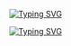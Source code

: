 [![Typing SVG](https://readme-typing-svg.demolab.com/?lines=My+Name+is+Sreerag;I'm+in+a+journey+to+find+My+Best+Version+😄&color=FFFFFF&speed=1500&duration=2000)](https://git.io/typing-svg)

[![Typing SVG](https://readme-typing-svg.demolab.com/?lines=I'm+Currently+Working+On;Cyber+Security+Domain;&duration=1000&pause=1500&color=D51B21)](https://git.io/typing-svg)

<!--
**sreeragpb0/sreeragpb0** is a ✨ _special_ ✨ repository because its `README.md` (this file) appears on your GitHub profile.

Here are some ideas to get you started:

- 🔭 I’m currently working on ...
- 🌱 I’m currently learning ...
- 👯 I’m looking to collaborate on ...
- 🤔 I’m looking for help with ...
- 💬 Ask me about ...
- 📫 How to reach me: ...
- 😄 Pronouns: ...
- ⚡ Fun fact: ...
-->
